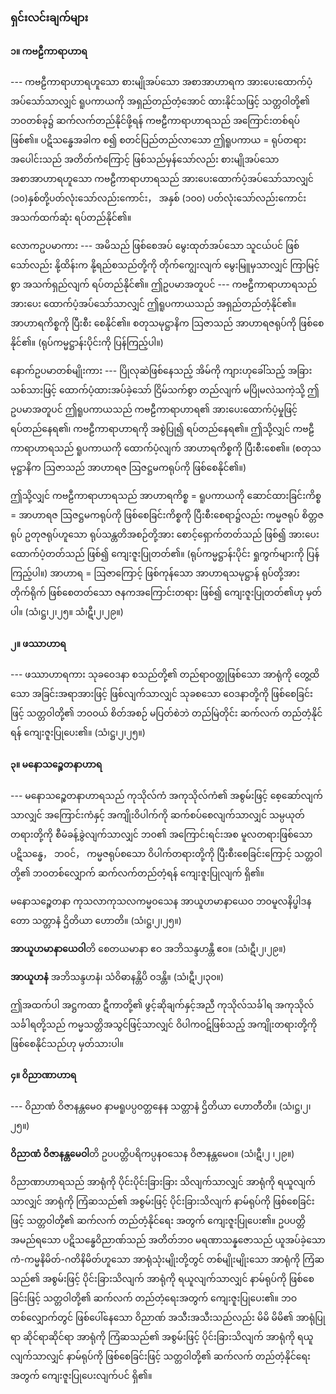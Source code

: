 ### ရှင်းလင်းချက်များ

#### ၁။ ကဗဠီကာရာဟာရ
--- ကဗဠီကာရာဟာရဟူသော စားမျိုအပ်သော အစာအာဟာရက အားပေးထောက်ပံ့အပ်သော်သာလျှင် ရူပကာယကို အရှည်တည်တံ့အောင် ထားနိုင်သဖြင့် သတ္တဝါတို့၏ ဘဝတစ်ခု၌ ဆက်လက်တည်နိုင်ဖို့ရန် ကဗဠီကာရာဟာရသည် အကြောင်းတစ်ရပ် ဖြစ်၏။ 
ပဋိသန္ဓေအခါက စ၍ စတင်ပြည်တည်လာသော ဤရူပကာယ = ရုပ်တရားအပေါင်းသည် အတိတ်ကံကြောင့် ဖြစ်သည်မှန်သော်လည်း စားမျိုအပ်သော အစာအာဟာရဟူသော ကဗဠီကာရာဟာရသည် အားပေးထောက်ပံ့အပ်သော်သာလျှင် (၁၀)နှစ်တို့ပတ်လုံးသော်လည်းကောင်း， အနှစ် (၁၀၀) ပတ်လုံးသော်လည်းကောင်း အသက်ထက်ဆုံး ရပ်တည်နိုင်၏။

လောကဥပမာကား --- အမိသည် ဖြစ်စေအပ် မွေးထုတ်အပ်သော သူငယ်ပင် ဖြစ်သော်လည်း နို့ထိန်းက နို့ရည်စသည်တို့ကို တိုက်ကျွေးလျက် မွေးမြူမှသာလျှင် ကြာမြင့်စွာ အသက်ရှည်လျက် ရပ်တည်နိုင်၏။ 
ဤဥပမာအတူပင် --- ကဗဠီကာရာဟာရသည် အားပေး ထောက်ပံ့အပ်သော်သာလျှင် ဤရူပကာယသည် အရှည်တည်တံ့နိုင်၏။ အာဟာရကိစ္စကို ပြီးစီး စေနိုင်၏။ 
စတုသမုဋ္ဌာနိက ဩဇာသည် အာဟာရဇရုပ်ကို ဖြစ်စေနိုင်၏။ 
<r>(ရုပ်ကမ္မဋ္ဌာန်းပိုင်းကို ပြန်ကြည့်ပါ။)</r>

နောက်ဥပမာတစ်မျိုးကား --- ပြိုလုဆဲဖြစ်နေသည့် အိမ်ကို ကျားဟုခေါ်သည့် အခြားသစ်သားဖြင့် ထောက်ပံ့ထားအပ်ခဲ့သော် ငြိမ်သက်စွာ တည်လျက် မပြိုမလဲသကဲ့သို့ ဤဥပမာအတူပင် ဤရူပကာယသည် ကဗဠီကာရာဟာရ၏ အားပေးထောက်ပံ့မှုဖြင့် ရပ်တည်နေရ၏၊ ကဗဠီကာရာဟာရကို အစွဲပြု၍ ရပ်တည်နေရ၏။ 
ဤသို့လျှင် ကဗဠီကာရာဟာရသည် ရူပကာယကို ထောက်ပံ့လျက် အာဟာရကိစ္စကို ပြီးစီးစေ၏။ 
(စတုသမုဋ္ဌာနိက ဩဇာသည် အာဟာရဇ ဩဇဋ္ဌမကရုပ်ကို ဖြစ်စေနိုင်၏။)

ဤသို့လျှင် ကဗဠီကာရာဟာရသည် အာဟာရကိစ္စ = ရူပကာယကို ဆောင်ထားခြင်းကိစ္စ = အာဟာရဇ ဩဇဋ္ဌမကရုပ်ကို ဖြစ်စေခြင်းကိစ္စကို ပြီးစီးစေရာ၌လည်း ကမ္မဇရုပ် စိတ္တဇရုပ် ဥတုဇရုပ်ဟူသော ရုပ်သန္တတိအစဉ်တို့အား စောင့်ရှောက်တတ်သည် ဖြစ်၍ အားပေးထောက်ပံ့တတ်သည် ဖြစ်၍ ကျေးဇူးပြုတတ်၏။ (ရုပ်ကမ္မဋ္ဌာန်းပိုင်း ရှုကွက်များကို ပြန်ကြည့်ပါ။) 
အာဟာရ = ဩဇာကြောင့် ဖြစ်ကုန်သော အာဟာရသမုဋ္ဌာန် ရုပ်တို့အား တိုက်ရိုက် ဖြစ်စေတတ်သော ဇနကအကြောင်းတရား ဖြစ်၍ ကျေးဇူးပြုတတ်၏ဟု မှတ်ပါ။
<r>(သံ၊ဋ္ဌ၊၂၊၂၅။ သံ၊ဋီ၊၂၊၂၉။)</r>

#### ၂။ ဖဿာဟာရ
--- ဖဿာဟာရကား သုခဝေဒနာ စသည်တို့၏ တည်ရာဝတ္ထုဖြစ်သော အာရုံကို တွေ့ထိသော အခြင်းအရာအားဖြင့် ဖြစ်လျက်သာလျှင် သုခစသော ဝေဒနာတို့ကို ဖြစ်စေခြင်းဖြင့် သတ္တဝါတို့၏ ဘဝဝယ် စိတ်အစဉ် မပြတ်စဲဘဲ တည်မြဲတိုင်း ဆက်လက် တည်တံ့နိုင်ရန် ကျေးဇူးပြုပေး၏။ (သံ၊ဋ္ဌ၊၂၊၂၅။)

#### ၃။ မနောသဉ္စေတနာဟာရ
--- မနောသဉ္စေတနာဟာရသည် ကုသိုလ်ကံ အကုသိုလ်ကံ၏ အစွမ်းဖြင့် စေ့ဆော်လျက်သာလျှင် အကြောင်းကံနှင့် အကျိုးဝိပါက်ကို ဆက်စပ်စေလျက်သာလျှင် သမ္ပယုတ်တရားတို့ကို စီမံခန့်ခွဲလျက်သာလျှင် ဘဝ၏ အကြောင်းရင်းအစ မူလတရားဖြစ်သော ပဋိသန္ဓေ， ဘဝင်， ကမ္မဇရုပ်စသော ဝိပါက်တရားတို့ကို ပြီးစီးစေခြင်းကြောင့် သတ္တဝါတို့၏ ဘဝတစ်လျှောက် ဆက်လက်တည်တံ့ရန် ကျေးဇူးပြုလျက် ရှိ၏။

မနောသဉ္စေတနာ ကုသလာကုသလကမ္မဝသေန အာယူဟမာနာယေဝ ဘဝမူလနိပ္ဖါဒနတော သတ္တာနံ ဌိတိယာ ဟောတိ။ (သံ၊ဋ္ဌ၊၂၊၂၅။)

**အာယူဟမာနာယေဝါ**တိ စေတယမာနာ ဧဝ အဘိသန္ဒဟန္တီ ဧဝ။ (သံ၊ဋီ၊၂၊၂၉။)

**အာယူဟနံ** အဘိသန္ဒဟနံ၊ သံဝိဓာနန္တိပိ ဝဒန္တိ။ (သံ၊ဋီ၊၂၊၃၀။)

ဤအထက်ပါ အဋ္ဌကထာ ဋီကာတို့၏ ဖွင့်ဆိုချက်နှင့်အညီ ကုသိုလ်သင်္ခါရ အကုသိုလ်သင်္ခါရတို့သည် ကမ္မသတ္တိအသွင်ဖြင့်သာလျှင် ဝိပါကဝဋ်ဖြစ်သည့် အကျိုးတရားတို့ကို ဖြစ်စေနိုင်သည်ဟု မှတ်သားပါ။

#### ၄။ ဝိညာဏာဟာရ
--- ဝိညာဏံ ဝိဇာနန္တမေဝ နာမရူပပ္ပဝတ္တနေန သတ္တာနံ ဌိတိယာ ဟောတီတိ။ (သံ၊ဋ္ဌ၊၂၊၂၅။)

**ဝိညာဏံ ဝိဇာနန္တမေဝါ**တိ ဥပပတ္တိပရိကပ္ပနဝသေန ဝိဇာနန္တမေဝ။ (သံ၊ဋီ၊၂ ၊၂၉။)

ဝိညာဏာဟာရသည် အာရုံကို ပိုင်းပိုင်းခြားခြား သိလျက်သာလျှင် အာရုံကို ရယူလျက်သာလျှင် အာရုံကို ကြံဆသည်၏ အစွမ်းဖြင့် ပိုင်းခြားသိလျက် နာမ်ရုပ်ကို ဖြစ်စေခြင်းဖြင့် သတ္တဝါတို့၏ ဆက်လက် တည်တံ့နိုင်ရေး အတွက် ကျေးဇူးပြုပေး၏။ 
ဥပပတ္တိ အမည်ရသော ပဋိသန္ဓေဝိညာဏ်သည် အတိတ်ဘဝ မရဏာသန္နဇောသည်
ယူအပ်ခဲ့သော ကံ-ကမ္မနိမိတ်-ဂတိနိမိတ်ဟူသော အာရုံသုံးမျိုးတို့တွင် တစ်မျိုးမျိုးသော အာရုံကို ကြံဆသည်၏ အစွမ်းဖြင့် ပိုင်းခြားသိလျက် အာရုံကို ရယူလျက်သာလျှင် နာမ်ရုပ်ကို ဖြစ်စေခြင်းဖြင့် သတ္တဝါတို့၏ ဆက်လက် တည်တံ့ရေးအတွက် ကျေးဇူးပြုပေး၏။ 
ဘဝတစ်လျှောက်တွင် ဖြစ်ပေါ်နေသော ဝိညာဏ် အသီးအသီးသည်လည်း မိမိ မိမိ၏ အာရုံပြုရာ ဆိုင်ရာဆိုင်ရာ အာရုံကို ကြံဆသည်၏ အစွမ်းဖြင့် ပိုင်းခြားသိလျက် အာရုံကို ရယူလျက်သာလျှင် နာမ်ရုပ်ကို ဖြစ်စေခြင်းဖြင့် သတ္တဝါတို့၏ ဆက်လက် တည်တံ့နိုင်ရေးအတွက် ကျေးဇူးပြုပေးလျက်ပင် ရှိ၏။